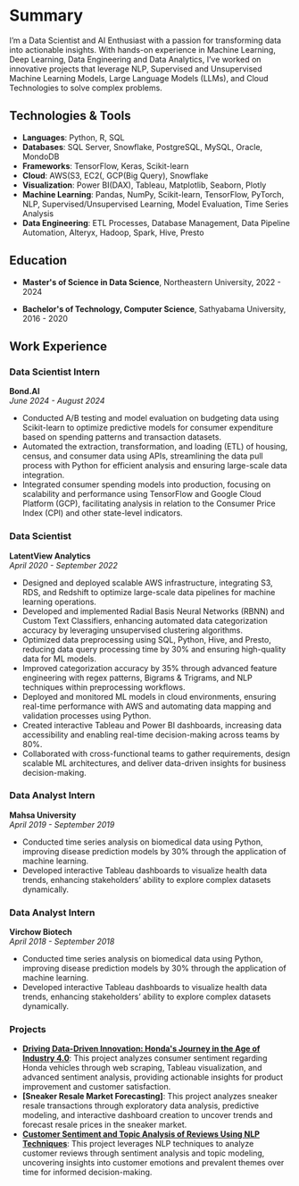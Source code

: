 # Summary
I’m a Data Scientist and AI Enthusiast with a passion for transforming data into actionable insights. With hands-on experience in Machine Learning, Deep Learning, Data Engineering and Data Analytics, I’ve worked on innovative projects that leverage NLP, Supervised and Unsupervised Machine Learning Models, Large Language Models (LLMs), and Cloud Technologies to solve complex problems.

## Technologies & Tools
- **Languages**: Python, R, SQL
- **Databases**: SQL Server, Snowflake, PostgreSQL, MySQL, Oracle, MondoDB
- **Frameworks**: TensorFlow, Keras, Scikit-learn
- **Cloud**: AWS(S3, EC2(, GCP(Big Query), Snowflake
- **Visualization**: Power BI(DAX), Tableau, Matplotlib, Seaborn, Plotly
- **Machine Learning**: Pandas, NumPy, Scikit-learn, TensorFlow, PyTorch, NLP, Supervised/Unsupervised Learning, Model Evaluation, Time Series Analysis
- **Data Engineering**: ETL Processes, Database Management, Data Pipeline Automation, Alteryx, Hadoop, Spark, Hive, Presto

## Education
- **Master's of Science in Data Science**,
  Northeastern University, 2022 - 2024

- **Bachelor's of Technology, Computer Science**,
  Sathyabama University, 2016 - 2020

## Work Experience

### Data Scientist Intern
**Bond.AI**  
*June 2024 - August 2024*  
- Conducted A/B testing and model evaluation on budgeting data using Scikit-learn to optimize predictive models for consumer expenditure based on spending patterns and transaction datasets. 
- Automated the extraction, transformation, and loading (ETL) of housing, census, and consumer data using APIs, streamlining the data pull process with Python for efficient analysis and ensuring large-scale data integration.
- Integrated consumer spending models into production, focusing on scalability and performance using TensorFlow and Google Cloud Platform (GCP), facilitating analysis in relation to the Consumer Price Index (CPI) and other state-level indicators.

### Data Scientist  
**LatentView Analytics**  
*April 2020 - September 2022*  
- Designed and deployed scalable AWS infrastructure, integrating S3, RDS, and Redshift to optimize large-scale data pipelines for machine learning operations.
- Developed and implemented Radial Basis Neural Networks (RBNN) and Custom Text Classifiers, enhancing automated data categorization accuracy by leveraging unsupervised clustering algorithms.
- Optimized data preprocessing using SQL, Python, Hive, and Presto, reducing data query processing time by 30% and ensuring high-quality data for ML models.
- Improved categorization accuracy by 35% through advanced feature engineering with regex patterns, Bigrams & Trigrams, and NLP techniques within preprocessing workflows.
- Deployed and monitored ML models in cloud environments, ensuring real-time performance with AWS and automating data mapping and validation processes using Python.
- Created interactive Tableau and Power BI dashboards, increasing data accessibility and enabling real-time decision-making across teams by 80%.
- Collaborated with cross-functional teams to gather requirements, design scalable ML architectures, and deliver data-driven insights for business decision-making.

### Data Analyst Intern  
**Mahsa University**  
*April 2019 - September 2019*  
- Conducted time series analysis on biomedical data using Python, improving disease prediction models by 30% through the application of machine learning.
- Developed interactive Tableau dashboards to visualize health data trends, enhancing stakeholders’ ability to explore complex datasets dynamically.

### Data Analyst Intern  
**Virchow Biotech**  
*April 2018 - September 2018*  
- Conducted time series analysis on biomedical data using Python, improving disease prediction models by 30% through the application of machine learning.
- Developed interactive Tableau dashboards to visualize health data trends, enhancing stakeholders’ ability to explore complex datasets dynamically.

### Projects
- **[Driving Data-Driven Innovation: Honda's Journey in the Age of Industry 4.0](https://github.com/apuroopkotha2/Driving-Data-Driven-Innovation)**: This project analyzes consumer sentiment regarding Honda vehicles through web scraping, Tableau visualization, and advanced sentiment analysis, providing actionable insights for product improvement and customer satisfaction.
- **[Sneaker Resale Market Forecasting]**: This project analyzes sneaker resale transactions through exploratory data analysis, predictive modeling, and interactive dashboard creation to uncover trends and forecast resale prices in the sneaker market.
- **[Customer Sentiment and Topic Analysis of Reviews Using NLP Techniques](https://github.com/apuroopkotha2/Amazon-US-Customer_Reviews)**: This project leverages NLP techniques to analyze customer reviews through sentiment analysis and topic modeling, uncovering insights into customer emotions and prevalent themes over time for informed decision-making.
